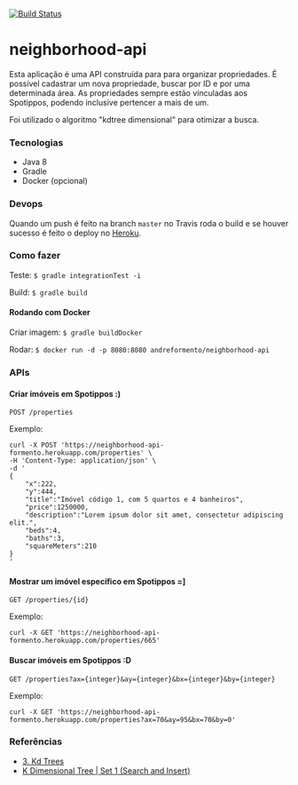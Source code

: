 [![Build Status](https://travis-ci.org/andreformento/neighborhood-api.svg?branch=master)](https://travis-ci.org/andreformento/neighborhood-api)

# neighborhood-api
Esta aplicação é uma API construída para para organizar propriedades. É possível cadastrar um nova propriedade, buscar por ID e por uma determinada área. As propriedades sempre estão vínculadas aos Spotippos, podendo inclusive pertencer a mais de um.

Foi utilizado o algoritmo "kdtree dimensional" para otimizar a busca.

### Tecnologias

- Java 8
- Gradle
- Docker (opcional)

### Devops

Quando um push é feito na branch `master` no Travis roda o build e se houver sucesso é feito o deploy no [Heroku](https://neighborhood-api-formento.herokuapp.com/).

### Como fazer
Teste: `$ gradle integrationTest -i`

Build: `$ gradle build`

#### Rodando com Docker
Criar imagem: `$ gradle buildDocker`

Rodar: `$ docker run -d -p 8080:8080 andreformento/neighborhood-api`

### APIs

#### Criar imóveis em Spotippos :)

```
POST /properties
```
Exemplo:
```
curl -X POST 'https://neighborhood-api-formento.herokuapp.com/properties' \
-H 'Content-Type: application/json' \
-d '
{
    "x":222,
    "y":444,
    "title":"Imóvel código 1, com 5 quartos e 4 banheiros",
    "price":1250000,
    "description":"Lorem ipsum dolor sit amet, consectetur adipiscing elit.",
    "beds":4,
    "baths":3,
    "squareMeters":210
}
'
```

#### Mostrar um imóvel específico em Spotippos =]
```
GET /properties/{id}
```
Exemplo:
```
curl -X GET 'https://neighborhood-api-formento.herokuapp.com/properties/665'
```

#### Buscar imóveis em Spotippos :D
```
GET /properties?ax={integer}&ay={integer}&bx={integer}&by={integer}
```
Exemplo:
```
curl -X GET 'https://neighborhood-api-formento.herokuapp.com/properties?ax=70&ay=95&bx=70&by=0'
```

### Referências

- [3. Kd Trees](https://www.youtube.com/watch?v=W94M9D_yXKk)
- [K Dimensional Tree | Set 1 (Search and Insert)](http://www.geeksforgeeks.org/k-dimensional-tree)

